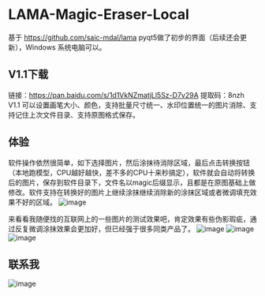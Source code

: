 # LAMA-Magic-Eraser-Local


基于 https://github.com/saic-mdal/lama  pyqt5做了初步的界面（后续还会更新），Windows 系统电脑可以。


## V1.1下载
链接：https://pan.baidu.com/s/1d1VkNZmatjLl5Sz-D7v29A 提取码：8nzh
V1.1 可以设置画笔大小、颜色，支持批量尺寸统一、水印位置统一的图片消除、支持记住上次文件目录、支持原图格式保存。

## 体验
软件操作依然很简单，如下选择图片，然后涂抹待消除区域，最后点击转换按钮（本地跑模型，CPU越好越快，差不多的CPU十来秒搞定），软件就会自动将转换后的图片，保存到软件目录下，文件名以magic后缀显示，且都是在原图基础上做修改。软件支持在转换好的图片上继续涂抹继续消除新的涂抹区域或者微调填充效果不好的区域。
 ![image](https://github.com/zhaoyun0071/LAMA-Magic-Eraser-Local/blob/main/images/640.png)

来看看我随便找的互联网上的一些图片的测试效果吧，肯定效果有些伪影瑕疵，通过反复微调涂抹效果会更加好，但已经强于很多同类产品了。
 ![image](https://github.com/zhaoyun0071/LAMA-Magic-Eraser-Local/blob/main/images/640.gif)
  ![image](https://github.com/zhaoyun0071/LAMA-Magic-Eraser-Local/blob/main/images/640%20(1).gif)
   ![image](https://github.com/zhaoyun0071/LAMA-Magic-Eraser-Local/blob/main/images/640%20(2).gif)


## 联系我
 ![image](https://github.com/zhaoyun0071/Disco-Diffusion-Local/blob/main/images/3.jpg)
